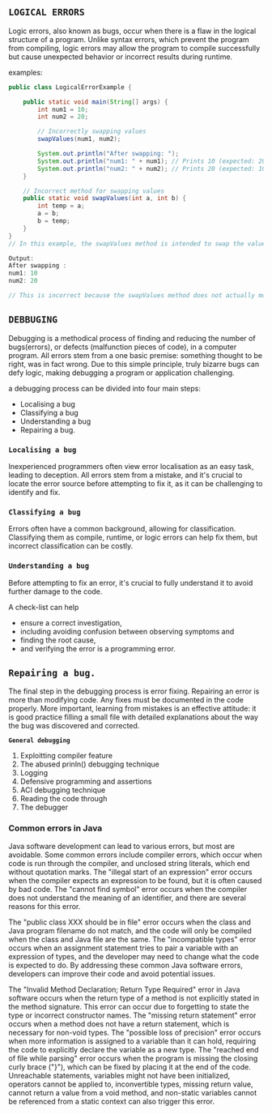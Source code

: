 ## `LOGICAL ERRORS`


Logic errors, also known as bugs, occur when there is a flaw in the logical structure of a program. Unlike syntax errors, which prevent the program from compiling, logic errors may allow the program to compile successfully but cause unexpected behavior or incorrect results during runtime. 

examples:

```java
public class LogicalErrorExample {

    public static void main(String[] args) {
        int num1 = 10;
        int num2 = 20;

        // Incorrectly swapping values
        swapValues(num1, num2);

        System.out.println("After swapping: ");
        System.out.println("num1: " + num1); // Prints 10 (expected: 20)
        System.out.println("num2: " + num2); // Prints 20 (expected: 10)
    }

    // Incorrect method for swapping values
    public static void swapValues(int a, int b) {
        int temp = a;
        a = b;
        b = temp;
    }
}
// In this example, the swapValues method is intended to swap the values of two variables (num1 and num2). However, due to the way Java passes parameters (by value), the original values of num1 and num2 in the main method remain unchanged.

Output:
After swapping :
num1: 10
num2: 20

// This is incorrect because the swapValues method does not actually modify the values of num1 and num2 in the main method. To fix this logical error, you need to use a different approach, such as passing an array or using a class to hold the values.
```

## `DEBBUGING`
Debugging is a methodical process of finding and reducing the number of bugs(errors), or defects (malfunction pieces of code), in a computer program. All errors stem from a one basic premise: something thought to be right, was in fact wrong. Due to this simple principle, truly bizarre bugs can defy logic, making debugging a program or application challenging.

a debugging process can be divided into four main steps:
- Localising a bug
- Classifying a bug
- Understanding a bug
- Repairing a bug.

### `Localising a bug`

Inexperienced programmers often view error localisation as an easy task, leading to deception. All errors stem from a mistake, and it's crucial to locate the error source before attempting to fix it, as it can be challenging to identify and fix.


### `Classifying a bug`
Errors often have a common background, allowing for classification. Classifying them as compile, runtime, or logic errors can help fix them, but incorrect classification can be costly.

### `Understanding a bug`
Before attempting to fix an error, it's crucial to fully understand it to avoid further damage to the code.


 A check-list can help

- ensure a correct investigation,
- including avoiding confusion between observing symptoms and 
- finding the root cause, 
- and verifying the error is a programming error.

## `Repairing a bug.`
The final step in the debugging process is error fixing. Repairing an error is more than modifying code. Any fixes must be documented in the code properly. More important, learning from mistakes is an effective attitude: it is good practice filling a small file with detailed explanations about the way the bug was discovered and corrected.

**``General debugging``**

1. Exploitting compiler feature
2. The abused prinln() debugging technique
3. Logging
4. Defensive programming and assertions
5. ACI debugging technique
6. Reading the code through
7. The debugger
 
 ### Common errors in Java

 Java software development can lead to various errors, but most are avoidable. Some common errors include compiler errors, which occur when code is run through the compiler, and unclosed string literals, which end without quotation marks. The "illegal start of an expression" error occurs when the compiler expects an expression to be found, but it is often caused by bad code. The "cannot find symbol" error occurs when the compiler does not understand the meaning of an identifier, and there are several reasons for this error.

The "public class XXX should be in file" error occurs when the class and Java program filename do not match, and the code will only be compiled when the class and Java file are the same. The "incompatible types" error occurs when an assignment statement tries to pair a variable with an expression of types, and the developer may need to change what the code is expected to do. By addressing these common Java software errors, developers can improve their code and avoid potential issues.

The "Invalid Method Declaration; Return Type Required" error in Java software occurs when the return type of a method is not explicitly stated in the method signature. This error can occur due to forgetting to state the type or incorrect constructor names. The "missing return statement" error occurs when a method does not have a return statement, which is necessary for non-void types. The "possible loss of precision" error occurs when more information is assigned to a variable than it can hold, requiring the code to explicitly declare the variable as a new type. The "reached end of file while parsing" error occurs when the program is missing the closing curly brace ("}"), which can be fixed by placing it at the end of the code. Unreachable statements, variables might not have been initialized, operators cannot be applied to, inconvertible types, missing return value, cannot return a value from a void method, and non-static variables cannot be referenced from a static context can also trigger this error.

